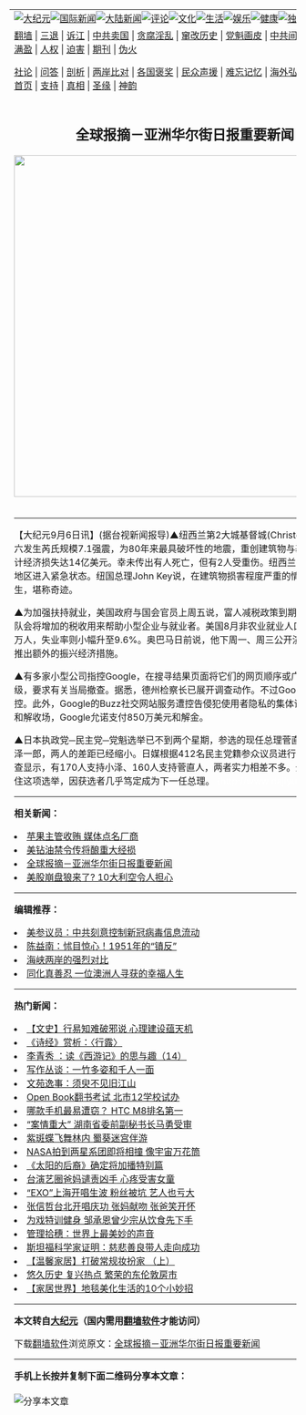 <a name="1" id="1" target="_blank"></a><span id="1"></span>
<table align=center border="0"><tr><td colspan="2" VALIGN=TOP><a href="https://github.com/uefmcx3864/djy/blob/master/gb/nsc413.md#1"><img src="https://raw.githubusercontent.com/uefmcx3864/www/master/t/djy/1.jpg" title="大纪元"></a><a href="https://github.com/uefmcx3864/djy/blob/master/gb/n24hr.md#1"><img src="https://raw.githubusercontent.com/uefmcx3864/www/master/t/djy/3.jpg" title="国际新闻"></a><a href="https://github.com/uefmcx3864/djy/blob/master/gb/nsc413.md#1"><img src="https://raw.githubusercontent.com/uefmcx3864/www/master/t/djy/4.jpg" title="大陆新闻"></a><a href="https://github.com/uefmcx3864/djy/blob/master/gb/news392.md#1"><img src="https://raw.githubusercontent.com/uefmcx3864/www/master/t/djy/5.jpg" title="评论"></a><a href="https://github.com/uefmcx3864/djy/blob/master/gb/news2007.md#1"><img src="https://raw.githubusercontent.com/uefmcx3864/www/master/t/djy/6.jpg" title="文化"></a><a href="https://github.com/uefmcx3864/djy/blob/master/gb/news2008.md#1"><img src="https://raw.githubusercontent.com/uefmcx3864/www/master/t/djy/7.jpg" title="生活"></a><a href="https://github.com/uefmcx3864/djy/blob/master/gb/ncyule.md#1"><img src="https://raw.githubusercontent.com/uefmcx3864/www/master/t/djy/8.jpg" title="娱乐"></a><a href="https://github.com/uefmcx3864/djy/blob/master/gb/nsc1002.md#1"><img src="https://raw.githubusercontent.com/uefmcx3864/www/master/t/djy/9.jpg" title="健康"><a href="https://github.com/uefmcx3864/djy/blob/master/gb/nf6092.md#1"><img src="https://raw.githubusercontent.com/uefmcx3864/www/master/t/djy/10a.jpg" title="独家"></a><a href="https://github.com/uefmcx3864/djy/blob/master/gb/nf4514.md#1"><img src="https://raw.githubusercontent.com/uefmcx3864/www/master/t/djy/12a.jpg" title="头条"></a></td></tr>
<tr><td colspan="2" VALIGN=TOP><a target="_blank" href="https://github.com/uefmcx3864/www/blob/master/README.md?zsrh#1">翻墙</a> | <a target="_blank" href="https://github.com/uefmcx3864/djy/blob/master/gb/nf5657.md#1">三退</a> | <a target="_blank" href="https://github.com/uefmcx3864/djy/blob/master/gb/nf6124.md#1">诉江</a> | <a target="_blank" href="https://github.com/uefmcx3864/djy/blob/master/gb/nf1176117.md#1">中共卖国</a> | <a target="_blank" href="https://github.com/uefmcx3864/djy/blob/master/gb/nf5773.md#1">贪腐淫乱</a> | <a target="_blank" href="https://github.com/uefmcx3864/djy/blob/master/gb/nf1176115.md#1">窜改历史</a> | <a target="_blank" href="https://github.com/uefmcx3864/djy/blob/master/gb/nf1176107.md#1">党魁画皮</a> | <a target="_blank" href="https://github.com/uefmcx3864/djy/blob/master/gb/nf1320400.md#1">中共间谍</a> | <a target="_blank" href="https://github.com/uefmcx3864/djy/blob/master/gb/nf1176114.md#1">破坏传统</a> | <a target="_blank" href="https://github.com/uefmcx3864/ntdtv/blob/master/gb/prog447_1.md#1">恶贯满盈</a> | <a target="_blank" href="https://github.com/uefmcx3864/djy/blob/master/gb/ncid278.md#1">人权</a> | <a target="_blank" href="https://github.com/uefmcx3864/djy/blob/master/gb/nf1176111.md#1">迫害</a> | <a target="_blank" href="https://gitlab.com/szzdlab/mh-qikan/blob/master/README.md#1">期刊</a> | <a target="_blank" href="https://github.com/uefmcx3864/djy/blob/master/gb/nf5562.md#1">伪火</a></p><p><a target="_blank" href="https://github.com/uefmcx3864/djy/blob/master/gb/9p.md#1">社论</a> | <a target="_blank" href="https://github.com/uefmcx3864/djy/blob/master/gb/nf4378.md#1">问答</a> | <a target="_blank" href="https://github.com/uefmcx3864/djy/blob/master/gb/nf5792.md#1">剖析</a> | <a target="_blank" href="https://github.com/uefmcx3864/djy/blob/master/gb/nf5735.md#1">两岸比对</a> | <a target="_blank" href="https://github.com/uefmcx3864/djy/blob/master/gb/nf6119.md#1">各国褒奖</a> | <a target="_blank" href="https://github.com/uefmcx3864/djy/blob/master/gb/nf6120.md#1">民众声援</a> | <a target="_blank" href="https://github.com/uefmcx3864/djy/blob/master/gb/nf1188594.md#1">难忘记忆</a> | <a target="_blank" href="https://github.com/uefmcx3864/djy/blob/master/gb/nf3180.md#1">海外弘传</a> | <a target="_blank" href="https://github.com/uefmcx3864/djy/blob/master/gb/nf5410.md#1">万人上访</a> | <a target="_blank" href="https://github.com/uefmcx3864/www/blob/master/README.md?zsrh#1">平台首页</a> | <a target="_blank" href="https://github.com/uefmcx3864/djy/blob/master/gb/nf4386.md#1">支持</a> | <a target="_blank" href="https://github.com/uefmcx3864/djy/blob/master/gb/nf4389.md#1">真相</a> | <a target="_blank" href="https://github.com/uefmcx3864/djy/blob/master/gb/nf5790.md#1">圣缘</a> | <a target="_blank" href="https://github.com/uefmcx3864/djy/blob/master/gb/nf4786.md#1">神韵</a></td></tr>
<tr><td VALIGN=TOP width="626"><h2 align=center>全球报摘－亚洲华尔街日报重要新闻</h2>
<img width="600" src="https://i.epochtimes.com/assets/uploads/2020/11/e979128d0767b6a2ee4697c20daa799f-320x200.jpg" />
<h6></h6>
<hr>
	<p>【大纪元9月6日讯】(据台视新闻报导)▲纽西兰第2大城基督城(Christchurch)上周六发生芮氏规模7.1强震，为80年来最具破坏性的地震，重创建筑物与基础设施，估计经济损失达14亿美元。幸未传出有人死亡，但有2人受重伤。纽西兰当局宣布受灾地区进入紧急状态。纽国总理John Key说，在建筑物损害程度严重的情况下无人丧生，堪称奇迹。 </p>
<p>▲为加强扶持就业，美国政府与国会官员上周五说，富人减税政策到期后，奥巴马团队会将增加的税收用来帮助小型企业与就业者。美国8月非农业就业人口温和减少5.4万人，失业率则小幅升至9.6%。奥巴马日前说，他下周一、周三公开演说时，将会推出额外的振兴经济措施。</p>
<p>▲有多家小型公司指控Google，在搜寻结果页面将它们的网页顺序或广告位置安排降级，要求有关当局撤查。据悉，德州检察长已展开调查动作。不过Google否认这些指控。此外，Google的Buzz社交网站服务遭控告侵犯使用者隐私的集体诉讼案上周以和解收场，Google允诺支付850万美元和解金。 </p>
<p>▲日本执政党─民主党─党魁选举已不到两个星期，参选的现任总理菅直人和挑战者小泽一郎，两人的差距已经缩小。日媒根据412名民主党籍参众议员进行的投票意向调查显示，有170人支持小泽、160人支持菅直人，两者实力相差不多。全日本都在关住这项选举，因获选者几乎笃定成为下一任总理。 <font color=#ffffff>(http://www.dajiyuan.com)</font></p>
	
<hr>


<strong>相关新闻：</strong>
<li><a href="https://github.com/uefmcx3864/djy/blob/master/gb/10/8/16/n2996553.md#1">苹果主管收贿 媒体点名厂商</a></li>
<li><a href="https://github.com/uefmcx3864/djy/blob/master/gb/10/8/21/n3002016.md#1">美钻油禁令传将酿重大经损</a></li>
<li><a href="https://github.com/uefmcx3864/djy/blob/master/gb/10/8/23/n3003242.md#1">全球报摘－亚洲华尔街日报重要新闻</a></li>
<li><a href="https://github.com/uefmcx3864/djy/blob/master/gb/10/8/24/n3004307.md#1">美股崩盘狼来了? 10大利空令人担心</a></li>
<hr>


<strong>编辑推荐：</strong>
<li><a href="https://github.com/onzhi266/djy/blob/master/gb/20/2/22/n11887949.md#1">美参议员：中共刻意控制新冠病毒信息流动</a></li>
<li><a href="https://github.com/tsiac2612/djy/blob/master/gb/17/12/8/n9937008.md#1" target="_blank">陈益南：怵目惊心！1951年的“镇反”</a></li><li><a href="https://github.com/uefmcx3864/djy/blob/master/gb/8/12/18/n2367165.md?dfh#1" target="_blank">海峡两岸的强烈对比</a></li><li><a href="https://github.com/tsiac2612/djy/blob/master/gb/18/12/17/n10916061.md#1" target="_blank">同化真善忍 一位澳洲人寻获的幸福人生</a></li>
<hr>

<strong>热门新闻：</strong>
<li><a href="https://github.com/uefmcx3864/djy/blob/master/gb/16/3/22/n4668121.md#1">【文史】行易知难破邪说 心理建设蕴天机</a></li>
<li><a href="https://github.com/uefmcx3864/djy/blob/master/gb/16/3/20/n4666994.md#1">《诗经》赏析：〈行露〉</a></li>
<li><a href="https://github.com/uefmcx3864/djy/blob/master/gb/16/3/22/n4668163.md#1">李青秀 ：读《西游记》的思与趣（14）</a></li>
<li><a href="https://github.com/uefmcx3864/djy/blob/master/gb/16/3/22/n4668094.md#1">写作丛谈：一竹多姿和千人一面</a></li>
<li><a href="https://github.com/uefmcx3864/djy/blob/master/gb/16/3/23/n4668893.md#1">文苑逸事：须臾不见旧江山</a></li>
<li><a href="https://github.com/uefmcx3864/djy/blob/master/gb/16/3/29/n7470131.md#1">Open Book翻书考试  北市12学校试办</a></li>
<li><a href="https://github.com/uefmcx3864/djy/blob/master/gb/16/3/29/n7470046.md#1">哪款手机最易遭窃？ HTC M8排名第一</a></li>
<li><a href="https://github.com/uefmcx3864/djy/blob/master/gb/16/3/29/n7470001.md#1">“案情重大” 湖南省委前副秘书长马勇受审</a></li>
<li><a href="https://github.com/uefmcx3864/djy/blob/master/gb/16/3/29/n7469916.md#1">紫斑蝶飞舞林内  蜀葵迷宫伴游</a></li>
<li><a href="https://github.com/uefmcx3864/djy/blob/master/gb/16/3/29/n7469903.md#1">NASA拍到两星系团即将相撞 像宇宙万花筒</a></li>
<li><a href="https://github.com/uefmcx3864/djy/blob/master/gb/16/3/30/n7472360.md#1">《太阳的后裔》确定将加播特别篇</a></li>
<li><a href="https://github.com/uefmcx3864/djy/blob/master/gb/16/3/28/n7466665.md#1">台演艺圈爸妈谴责凶手 心疼受害女童</a></li>
<li><a href="https://github.com/uefmcx3864/djy/blob/master/gb/16/3/28/n7466348.md#1">“EXO”上海开唱生波 粉丝被坑 艺人也亏大</a></li>
<li><a href="https://github.com/uefmcx3864/djy/blob/master/gb/16/3/28/n7465816.md#1">张信哲台北开唱庆功 张妈献吻 张爸笑开怀</a></li>
<li><a href="https://github.com/uefmcx3864/djy/blob/master/gb/16/3/28/n7465567.md#1">为戏特训健身 邹承恩曾少宗从饮食先下手</a></li>
<li><a href="https://github.com/uefmcx3864/djy/blob/master/gb/16/3/20/n4666799.md#1">管理拾穗：世界上最美妙的声音</a></li>
<li><a href="https://github.com/uefmcx3864/djy/blob/master/gb/16/3/29/n7471399.md#1">斯坦福科学家证明：慈悲善良带人走向成功</a></li>
<li><a href="https://github.com/uefmcx3864/djy/blob/master/gb/16/3/29/n7471267.md#1">【温馨家居】打破常规妆扮家 （上）</a></li>
<li><a href="https://github.com/uefmcx3864/djy/blob/master/gb/16/3/29/n7471016.md#1">悠久历史 复兴热点 繁荣的东伦敦房市</a></li>
<li><a href="https://github.com/uefmcx3864/djy/blob/master/gb/16/3/29/n7470920.md#1">【家居世界】地毯美化生活的10个小妙招</a></li>
<hr>

<strong>本文转自<a href="https://www.epochtimes.com">大纪元</a>（国内需用<a href="https://github.com/uefmcx3864/www/blob/master/README.md#8">翻墙软件</a>才能访问）</strong><p>下载<a href="https://github.com/uefmcx3864/www/blob/master/README.md#8">翻墙软件</a>浏览原文：<a href="https://www.epochtimes.com/gb/10/9/6/n3016871.htm">全球报摘－亚洲华尔街日报重要新闻</a></p><hr>

<strong>手机上长按并复制下面二维码分享本文章：</strong><br><br><img src="https://chart.apis.google.com/chart?cht=qr&chs=240x240&choe=UTF-8&chld=M|2&chl=https://github.com/uefmcx3864/djy/blob/master/gb/10/9/6/n3016871.md%231" title="分享本文章"></td><td VALIGN=TOP><a href="https://github.com/uefmcx3864/djy/blob/master/gb/16/1/21/n4622075.md?dfh#1" target="_blank"><img src="https://raw.githubusercontent.com/uefmcx3864/djy/master/gb/300/wei-f1.jpg" title="中共的伪火骗局"  alt="中共的伪火骗局"></a><br><a href="https://github.com/uefmcx3864/www/blob/master/README.md?dfh#9" target="_blank"><img src="https://raw.githubusercontent.com/uefmcx3864/djy/master/gb/300/yong-h.jpg" title="永恒的见证"  alt="永恒的见证"></a><br><a href="https://github.com/uefmcx3864/djy/blob/master/gb/13/9/29/n3974789.md?dfh#1" target="_blank"><img src="https://raw.githubusercontent.com/uefmcx3864/djy/master/gb/300/shang-lnz.jpg" title="善良女子被中共投男牢"  alt="善良女子被中共投男牢"></a><br><a href="https://github.com/uefmcx3864/djy/blob/master/gb/16/3/16/n4663449.md?dfh#1" target="_blank"><img src="https://raw.githubusercontent.com/uefmcx3864/djy/master/gb/300/huo-z3.jpg" title="警卫目击活摘器官"  alt="警卫目击活摘器官"></a><br><a href="https://github.com/uefmcx3864/djy/blob/master/gb/16/8/7/n8177641.md?dfh#1" target="_blank"><img src="https://raw.githubusercontent.com/uefmcx3864/djy/master/gb/300/huo-z4.jpg" title="证人描述活摘恐怖"  alt="证人描述活摘恐怖"></a><br><a href="https://github.com/uefmcx3864/djy/blob/master/gb/10/4/19/n2881569.md?dfh#1" target="_blank"><img src="https://raw.githubusercontent.com/uefmcx3864/djy/master/gb/300/huo-z1.jpg" title="揭开活摘器官黑幕"  alt="揭开活摘器官黑幕"></a><br><a href="https://github.com/uefmcx3864/djy/blob/master/gb/10/11/7/n3077476.md?dfh#1" target="_blank"><img src="https://raw.githubusercontent.com/uefmcx3864/djy/master/gb/300/ma-ks.jpg" title="马克思的成魔之路"  alt="马克思的成魔之路"></a><br><a href="https://github.com/uefmcx3864/djy/blob/master/gb/14/6/9/n4173977.md?dfh#1" target="_blank"><img src="https://raw.githubusercontent.com/uefmcx3864/djy/master/gb/300/chang-zs.jpg" title="藏字石 蕴天机"  alt="藏字石 蕴天机"></a><br><a href="https://github.com/uefmcx3864/djy/blob/master/gb/18/5/10/n10381511.md?dfh#1" target="_blank"><img src="https://raw.githubusercontent.com/uefmcx3864/djy/master/gb/300/st1.jpg" title="关注3亿人三退"  alt="关注3亿人三退"></a><br><a href="https://github.com/uefmcx3864/djy/blob/master/gb/18/3/21/n10237682.md?dfh#1" target="_blank"><img src="https://raw.githubusercontent.com/uefmcx3864/djy/master/gb/300/jie-t.jpg" title="解体中共复兴中华"  alt="解体中共复兴中华"></a><br><a href="https://github.com/uefmcx3864/djy/blob/master/gb/9/2/9/n2422991.md?dfh#1" target="_blank"><img src="https://raw.githubusercontent.com/uefmcx3864/djy/master/gb/300/gao-zs.jpg" title="中共迫害良心律师"  alt="中共迫害良心律师"></a><br><a href="https://github.com/uefmcx3864/djy/blob/master/gb/18/12/9/n10900044.md?dfh#1" target="_blank"><img src="https://raw.githubusercontent.com/uefmcx3864/djy/master/gb/300/sj1.jpg" title="303万人举报江泽民"  alt="303万人举报江泽民"></a><br><a href="https://github.com/uefmcx3864/djy/blob/master/gb/18/8/28/n10672014.md?dfh#1" target="_blank"><img src="https://raw.githubusercontent.com/uefmcx3864/djy/master/gb/300/sj2.jpg" title="这些官员为何起诉江泽民"  alt="这些官员为何起诉江泽民"></a><br><a href="https://github.com/uefmcx3864/djy/blob/master/gb/8/12/18/n2367165.md?dfh#1" target="_blank"><img src="https://raw.githubusercontent.com/uefmcx3864/djy/master/gb/300/liangan.jpg" title="海峡两岸的强烈对比"  alt="海峡两岸的强烈对比"></a><br><a href="https://github.com/uefmcx3864/djy/blob/master/gb/15/12/10/n4593139.md?dfh#1" target="_blank"><img src="https://raw.githubusercontent.com/uefmcx3864/djy/master/gb/300/jia-ndzl.jpg" title="加拿大总理的贺信"  alt="加拿大总理的贺信"></a><br><a href="https://github.com/uefmcx3864/djy/blob/master/gb/11/6/17/n3289382.md?dfh#1" target="_blank"><img src="https://raw.githubusercontent.com/uefmcx3864/djy/master/gb/300/xiao-wd.jpg" title="探寻真相兼听则明"  alt="探寻真相兼听则明"></a><br><a href="https://github.com/uefmcx3864/djy/blob/master/gb/18/10/27/n10812623.md?dfh#1" target="_blank"><img src="https://raw.githubusercontent.com/uefmcx3864/djy/master/gb/300/yindu.jpg" title="印度媒体报道东方"  alt="印度媒体报道东方"></a><br><a href="https://github.com/uefmcx3864/djy/blob/master/gb/18/6/9/n10469652.md?dfh#1" target="_blank"><img src="https://raw.githubusercontent.com/uefmcx3864/djy/master/gb/300/xie-j.jpg" title="不一样的海外校园"  alt="不一样的海外校园"></a><br><a href="https://github.com/uefmcx3864/djy/blob/master/gb/7/4/5/n1669415.md?dfh#1" target="_blank"><img src="https://raw.githubusercontent.com/uefmcx3864/djy/master/gb/300/li-up.jpg" title="从大师到徒弟的传奇"  alt="从大师到徒弟的传奇"></a><br><a href="https://github.com/uefmcx3864/djy/blob/master/gb/17/5/26/n9191512.md?dfh#1" target="_blank"><img src="https://raw.githubusercontent.com/uefmcx3864/djy/master/gb/300/zfl2.jpg" title="亿万人与东方一本奇书"  alt="亿万人与东方一本奇书"></a><br><a href="https://github.com/uefmcx3864/djy/blob/master/gb/13/11/27/n4020290.md?dfh#1" target="_blank"><img src="https://raw.githubusercontent.com/uefmcx3864/djy/master/gb/300/zhen-h.jpg" title="大陆见不到的震撼场面"  alt="大陆见不到的震撼场面"></a><br><a href="https://github.com/uefmcx3864/djy/blob/master/gb/15/7/17/n4482910.md?dfh#1" target="_blank"><img src="https://raw.githubusercontent.com/uefmcx3864/djy/master/gb/300/dalu-sk.jpg" title="人心向善 大陆当初盛况"  alt="人心向善 大陆当初盛况"></a><br><a href="https://github.com/uefmcx3864/djy/blob/master/gb/19/1/5/n10955468.md?dfh#1" target="_blank"><img src="https://raw.githubusercontent.com/uefmcx3864/djy/master/gb/300/zfl1.jpg" title="追寻真理 这书讲什么"  alt="追寻真理 这书讲什么"></a><br><a href="https://github.com/uefmcx3864/www/blob/master/README.md?dfh#1" target="_blank"><img src="https://raw.githubusercontent.com/uefmcx3864/djy/master/gb/300/fq1.jpg" title="下载免费翻墙软件"  alt="下载免费翻墙软件"></a><br></td></tr></table>

